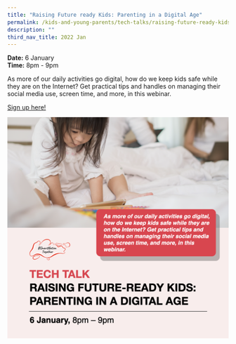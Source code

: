 ```yaml
---
title: "Raising Future ready Kids: Parenting in a Digital Age"
permalink: /kids-and-young-parents/tech-talks/raising-future-ready-kids/
description: ""
third_nav_title: 2022 Jan
---
```


**Date:** 6 January
<br> **Time:** 8pm - 9pm

As more of our daily activities go digital, how do we keep kids safe while they are on the Internet? Get practical tips and handles on managing their social media use, screen time, and more, in this webinar. 

[Sign up here!](https://go.gov.sg/kypparenting-jan22)

![Parenting workshop](/images/06-jan-kids.png)